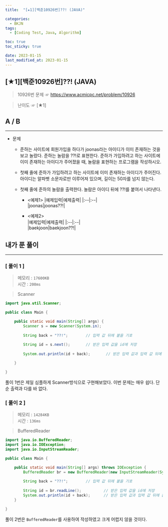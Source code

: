 ```yaml
---
title:  "[★1][백준10926번]??! (JAVA)" 

categories:
  - BKJN
tags:
  - [Coding Test, Java, Algorithm]

toc: true
toc_sticky: true

date: 2023-01-15
last_modified_at: 2023-01-15
---
```

[★1][백준10926번]??! (JAVA)
----
> 10926번 문제 ☞ <https://www.acmicpc.net/problem/10926>  

> 난이도 ☞ [★1]
  
## A / B 
___  
- 문제
  - 준하는 사이트에 회원가입을 하다가 joonas라는 아이디가 이미 존재하는 것을 보고 놀랐다. 준하는 놀람을 ??!로 표현한다. 준하가 가입하려고 하는 사이트에 이미 존재하는 아이디가 주어졌을 때, 놀람을 표현하는 프로그램을 작성하시오. 
  - 첫째 줄에 준하가 가입하려고 하는 사이트에 이미 존재하는 아이디가 주어진다. 아이디는 알파벳 소문자로만 이루어져 있으며, 길이는 50자를 넘지 않는다.
  - 첫째 줄에 준하의 놀람을 출력한다. 놀람은 아이디 뒤에 ??!를 붙여서 나타낸다.
  
    - <예제1>
    	|예제입력|예제출력|
    	|:--|:--|  
    	|joonas|joonas??!|
    	
    - <예제2>	  
    	|예제입력|예제출력|
    	|:--|:--|  
    	|baekjoon|baekjoon??!|

  
## 내가 푼 풀이
___  


### [ 풀이 1 ]  
>메모리 : `17600KB`  
>시간 : `200ms`  

> Scanner  
  
```java
import java.util.Scanner;

public class Main {

	public static void main(String[] args) {
		Scanner s = new Scanner(System.in);
		
		String back = "??!";        // 입력 값 뒤에 붙을 기호
		
		String id = s.next();       // 받은 입력 값을 id에 저장
		
		System.out.println(id + back);	     // 받은 입력 값과 입력 값 뒤에 붙을 값을 출력	

	}

}
```
풀이 1번은 제일 심플하게 Scanner방식으로 구현해보았다. 이번 문제는 매우 쉽다. 단순 출력과 다를 바 없다.
### [ 풀이 2 ]  
>메모리 : `14284KB`  
>시간 : `136ms`  
  
> BufferedReader  
  
```java
import java.io.BufferedReader;
import java.io.IOException;
import java.io.InputStreamReader;

public class Main {

	public static void main(String[] args) throws IOException {
		BufferedReader br = new BufferedReader(new InputStreamReader(System.in));
		
		String back = "??!";        // 입력 값 뒤에 붙을 기호
		
		String id = br.readLine();          // 받은 입력 값을 id에 저장
		System.out.println(id + back);      // 받은 입력 값과 입력 값 뒤에 붙을 값을 출력
	}

}
```
풀이 2번은 `BufferedReader`를 사용하여 작성하였고 크게 어렵지 않을 것이다.